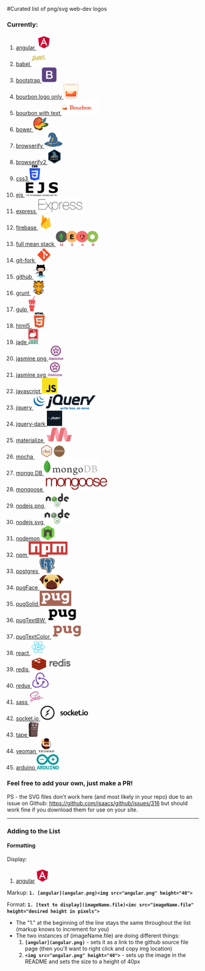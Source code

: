 #Curated list of png/svg web-dev logos

### Currently:

1. [angular ](angular.png)<img src="angular.png" height="40">
1. [babel ](babel.png)<img src="babel.png" height="40">
1. [bootstrap ](bootstrap.png)<img src="bootstrap.png" height="40">
1. [bourbon logo only ](bourbon-logo.png)<img src="bourbon-logo.png" height="40">
1. [bourbon with text ](bourbon-logo-2.png)<img src="bourbon-logo-2.png" height="40">
1. [bower ](bower.png)<img src="bower.png" height="40">
1. [browserify ](browserify.png)<img src="browserify.png" height="40">
1. [browserify2 ](browserify2.png)<img src="browserify2.png" height="40">
1. [css3 ](css3.png)<img src="css3.png" height="40">
1. [ejs ](ejs.png)<img src="ejs.png" height="40">
1. [express ](express.png)<img src="express.png" height="40">
1. [firebase ](firebase.png)<img src="firebase.png" height="40">
1. [full mean stack ](fullMean.png)<img src="fullMean.png" height="40">
1. [git-fork ](git.png)<img src="git.png" height="40">
1. [github ](github.png)<img src="github.png" height="40">
1. [grunt ](grunt.ong.png)<img src="grunt.ong.png" height="40">
1. [gulp ](gulp.png)<img src="gulp.png" height="40">
1. [html5 ](html5.png)<img src="html5.png" height="40">
1. [jade ](jade.png)<img src="jade.png" height="40">
1. [jasmine png ](jasmine.png)<img src="jasmine.png" height="40">
1. [jasmine svg ](jasmine.svg)<img src="jasmine.svg" height="40">
1. [javascript ](jslogo.png)<img src="jslogo.png" height="40">
1. [jquery ](jquery.png)<img src="jquery.png" height="40">
1. [jquery-dark ](jq2.png)<img src="jq2.png" height="40">
1. [materialize ](materialize.png)<img src="materialize.png" height="40">
1. [mocha ](mocha.png)<img src="mocha.png" height="40">
1. [mongo DB ](mongo.png)<img src="mongo.png" height="40">
1. [mongoose ](mongoose.png)<img src="mongoose.png" height="40">
1. [nodejs png ](nodejs.png)<img src="nodejs.png" height="40">
1. [nodejs svg ](nodejs.svg)<img src="nodejs.svg" height="40">
1. [nodemon ](nodemon.png)<img src="nodemon.png" height="40">
1. [npm ](npm.png)<img src="npm.png" height="40">
1. [postgres ](postgres.png)<img src="postgres.png" height="40">
1. [pugFace ](pugFace.png)<img src="pugFace.png" height="40">
1. [pugSolid ](pugSolid.png)<img src="pugSolid.png" height="40">
1. [pugTextBW ](pugTextBW.png)<img src="pugTextBW.png" height="40">
1. [pugTextColor ](pugTextColor.png)<img src="pugTextColor.png" height="40">
1. [react ](react.png)<img src="react.png" height="40">
1. [redis ](redis.png)<img src="redis.png" height="40">
1. [redux ](redux.png)<img src="redux.png" height="40">
1. [sass ](sass.png)<img src="sass.png" height="40">
1. [socket.io ](socketio.png)<img src="socketio.png" height="40">
1. [tape ](tape.png)<img src="tape.png" height="40">
1. [yeoman ](yeoman-logo.png)<img src="yeoman-logo.png" height="40">
1. [arduino ](arduino.png)<img src="arduino.png" height="40">


### Feel free to add your own, just make a PR!

PS - the SVG files don't work here (and most likely in your repo) due to an issue on Github:
https://github.com/isaacs/github/issues/316 but should work fine if you download them
for use on your site.

***
### Adding to the List
#### Formatting
Display:
1. [angular](angular.png)<img src="angular.png" height="40">

Markup:
**`1. [angular](angular.png)<img src="angular.png" height="40">  `**

Format:
**`1. [text to display](imageName.file)<imc src="imageName.file" height="desired height in pixels">`**
* The "1." at the beginning of the line stays the same throughout the list (markup knows to increment for you)
* The two instances of (imageName.file) are doing different things:
  1. **`[angular](angular.png)`** - sets it as a link to the github source file page (then you'll want to right click and copy img location)
  2. **`<img src="angular.png" height="40">`** - sets up the image in the README and sets the size to a height of 40px
